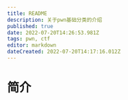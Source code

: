 ```yaml
---
title: README
description: 关于pwn基础分类的介绍
published: true
date: 2022-07-20T14:26:53.981Z
tags: pwn, ctf
editor: markdown
dateCreated: 2022-07-20T14:17:16.012Z
---
```


# 简介



